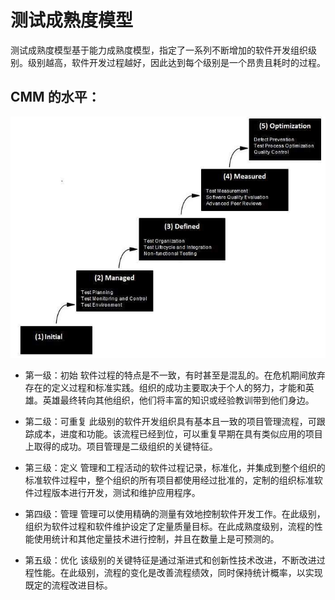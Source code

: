 # 测试成熟度模型

测试成熟度模型基于能力成熟度模型，指定了一系列不断增加的软件开发组织级别。级别越高，软件开发过程越好，因此达到每个级别是一个昂贵且耗时的过程。

## CMM 的水平：

![测试生命周期中的测试成熟度模型](../screenshot/2019-05-30-16-55-42.png)

* 第一级：初始
  软件过程的特点是不一致，有时甚至是混乱的。在危机期间放弃存在的定义过程和标准实践。组织的成功主要取决于个人的努力，才能和英雄。英雄最终转向其他组织，他们将丰富的知识或经验教训带到他们身边。

* 第二级：可重复
  此级别的软件开发组织具有基本且一致的项目管理流程，可跟踪成本，进度和功能。该流程已经到位，可以重复早期在具有类似应用的项目上取得的成功。项目管理是二级组织的关键特征。

* 第三级：定义
  管理和工程活动的软件过程记录，标准化，并集成到整个组织的标准软件过程中，整个组织的所有项目都使用经过批准的，定制的组织标准软件过程版本进行开发，测试和维护应用程序。

* 第四级：管理
  管理可以使用精确的测量有效地控制软件开发工作。在此级别，组织为软件过程和软件维护设定了定量质量目标。在此成熟度级别，流程的性能使用统计和其他定量技术进行控制，并且在数量上是可预测的。

* 第五级：优化
  该级别的关键特征是通过渐进式和创新性技术改进，不断改进过程性能。在此级别，流程的变化是改善流程绩效，同时保持统计概率，以实现既定的流程改进目标。
